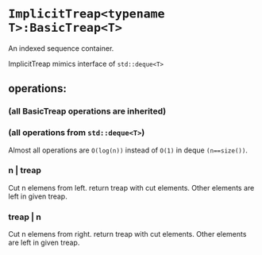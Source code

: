 # `ImplicitTreap<typename T>:BasicTreap<T>`
An indexed sequence container.

ImplicitTreap mimics interface of `std::deque<T>`
## operations:
### (all BasicTreap operations are inherited)
### (all operations from `std::deque<T>`)
Almost all operations are `O(log(n))` instead of `O(1)` in deque `(n==size())`.
### n | treap
Cut n elemens from left.
return treap with cut elements. Other elements are left in given treap.
### treap | n
Cut n elemens from right.
return treap with cut elements. Other elements are left in given treap.

